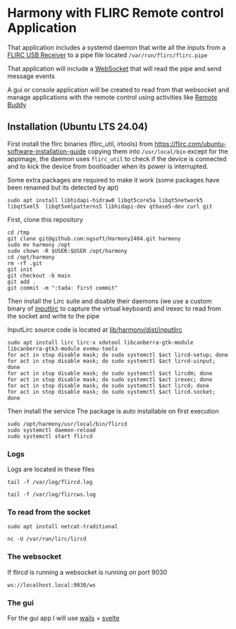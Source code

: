 # Harmony with FLIRC Remote control Application 

That application includes a systemd daemon that write all the inputs from a [FLIRC USB Receiver](https://flirc.tv/products/flirc-usb-receiver) to a pipe file located `/var/run/flirc/flirc.pipe`

That application will include a [WebSocket](https://developer.mozilla.org/en-US/docs/Web/API/WebSockets_API) that will read the pipe and send message events

A gui or console application will be created to read from that websocket and manage applications with the remote control using activities like [Remote Buddy](https://www.iospirit.com/products/remotebuddy/)


## Installation (Ubuntu LTS 24.04)

First install the flirc binaries (flirc_util, irtools) from https://flirc.com/ubuntu-software-installation-guide copying them into `/usr/local/bin` except for the appimage, the daemon uses `flirc_util` to check if the device is connected and to kick the device from bootloader when its power is interrupted.

Some extra packages are required to make it work (some packages have been renamed but its detected by apt)
```shell
sudo apt install libhidapi-hidraw0 libqt5core5a libqt5network5 libqt5xml5  libqt5xmlpatterns5 libhidapi-dev qtbase5-dev curl git
```

First, clone this repository

```shell
cd /tmp
git clone git@github.com:ngsoft/Harmony2404.git harmony
sudo mv harmony /opt
sudo chown -R $USER:$USER /opt/harmony
cd /opt/harmony
rm -rf .git
git init
git checkout -b main
git add .
git commit -m ":tada: first commit"
```

Then install the Lirc suite and disable their daemons (we use a custom binary of [inputlirc](https://github.com/gsliepen/inputlirc) to capture the virtual keyboard) and irexec to read from the socket and write to the pipe

InputLirc source code is located at [lib/harmony/dist/inputlirc](./lib/harmony/dist/inputlirc)


```shell
sudo apt install lirc lirc-x xdotool libcanberra-gtk-module libcanberra-gtk3-module evemu-tools
for act in stop disable mask; do sudo systemctl $act lircd-setup; done
for act in stop disable mask; do sudo systemctl $act lircd-uinput; done
for act in stop disable mask; do sudo systemctl $act lircdm; done
for act in stop disable mask; do sudo systemctl $act irexec; done
for act in stop disable mask; do sudo systemctl $act lircd; done
for act in stop disable mask; do sudo systemctl $act lircd.socket; done
```

Then install the service
The package is auto installable on first execution

```shell
sudo /opt/harmony/usr/local/bin/flircd
sudo systemctl daemon-reload
sudo systemctl start flircd
```

### Logs

Logs are located in these files

```shell
tail -f /var/log/flircd.log
```

```shell
tail -f /var/log/flircws.log
```

### To read from the socket
```shell
sudo apt install netcat-traditional
```

```shell
nc -U /var/run/lirc/lircd
```

### The websocket

If flircd is running a websocket is running on port 9030

```url
ws://localhost.local:9030/ws
```

### The gui

For the gui app I will use [wails](https://wails.io/docs/introduction/) + [svelte](https://svelte.dev/docs/introduction)
